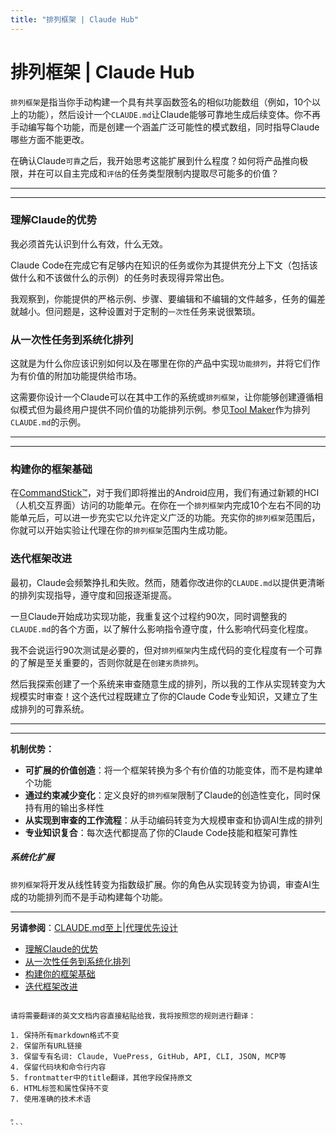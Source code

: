 ```yaml
---
title: "排列框架 | Claude Hub"
---
```


# 排列框架 | Claude Hub

`排列框架`是指当你手动构建一个具有共享函数签名的相似功能数组（例如，10个以上的功能），然后设计一个`CLAUDE.md`让Claude能够可靠地生成后续变体。你不再手动编写每个功能，而是创建一个涵盖广泛可能性的模式数组，同时指导Claude哪些方面不能更改。

在确认Claude`可靠`之后，我开始思考这能扩展到什么程度？如何将产品推向极限，并在可以自主完成和`评估`的任务类型限制内提取尽可能多的价值？

* * *

* * *

### 理解Claude的优势[​](#understanding-claudes-strengths "Direct link to 理解Claude的优势")

我必须首先认识到什么有效，什么无效。

Claude Code在完成它有足够内在知识的任务或你为其提供充分上下文（包括该做什么和不该做什么的示例）的任务时表现得异常出色。

我观察到，你能提供的严格示例、步骤、要编辑和不编辑的文件越多，任务的偏差就越小。但问题是，这种设置对于定制的`一次性`任务来说很繁琐。

### 从一次性任务到系统化排列[​](#from-one-off-tasks-to-systematic-permutations "Direct link to 从一次性任务到系统化排列")

这就是为什么你应该识别如何以及在哪里在你的产品中实现`功能排列`，并将它们作为有价值的附加功能提供给市场。

这需要你设计一个Claude可以在其中工作的系统或`排列框架`，让你能够创建遵循相似模式但为最终用户提供不同价值的功能排列示例。参见[Tool Maker](/tool-maker.html)作为排列`CLAUDE.md`的示例。

* * *

* * *

### 构建你的框架基础[​](#building-your-framework-foundation "Direct link to 构建你的框架基础")

在[CommandStick™](https://www.commandstick.com)，对于我们即将推出的Android应用，我们有通过新颖的HCI（人机交互界面）访问的功能单元。在你在一个`排列框架`内完成10个左右不同的功能单元后，可以进一步充实它以允许定义广泛的功能。充实你的`排列框架`范围后，你就可以开始实验让代理在你的`排列框架`范围内生成功能。

### 迭代框架改进[​](#iterative-framework-refinement "Direct link to 迭代框架改进")

最初，Claude会频繁挣扎和失败。然而，随着你改进你的`CLAUDE.md`以提供更清晰的排列实现指导，遵守度和回报逐渐提高。

一旦Claude开始成功实现功能，我重复这个过程约90次，同时调整我的`CLAUDE.md`的各个方面，以了解什么影响指令遵守度，什么影响代码变化程度。

我不会说运行90次测试是必要的，但对`排列框架`内生成代码的变化程度有一个可靠的了解是至关重要的，否则你就是在`创建劣质排列`。

然后我探索创建了一个系统来审查随意生成的排列，所以我的工作从实现转变为大规模实时审查！这个迭代过程既建立了你的Claude Code专业知识，又建立了生成排列的可靠系统。

* * *

* * *

**机制优势：**

-   **可扩展的价值创造**：将一个框架转换为多个有价值的功能变体，而不是构建单个功能
-   **通过约束减少变化**：定义良好的`排列框架`限制了Claude的创造性变化，同时保持有用的输出多样性
-   **从实现到审查的工作流程**：从手动编码转变为大规模审查和协调AI生成的排列
-   **专业知识复合**：每次迭代都提高了你的Claude Code技能和框架可靠性

##### 系统化扩展

`排列框架`将开发从线性转变为指数级扩展。你的角色从实现转变为协调，审查AI生成的功能排列而不是手动构建每个功能。


* * *

**另请参阅**：[CLAUDE.md至上](/mechanics-claude-md-supremacy.html)|[代理优先设计](/mechanics-agent-first-design.html)


-   [理解Claude的优势](#understanding-claudes-strengths)
-   [从一次性任务到系统化排列](#from-one-off-tasks-to-systematic-permutations)
-   [构建你的框架基础](#building-your-framework-foundation)
-   [迭代框架改进](#iterative-framework-refinement)
````，但没有实际的英文文档内容。

请将需要翻译的英文文档内容直接粘贴给我，我将按照您的规则进行翻译：

1. 保持所有markdown格式不变
2. 保留所有URL链接  
3. 保留专有名词: Claude, VuePress, GitHub, API, CLI, JSON, MCP等
4. 保留代码块和命令行内容
5. frontmatter中的title翻译，其他字段保持原文
6. HTML标签和属性保持不变
7. 使用准确的技术术语

。
```
